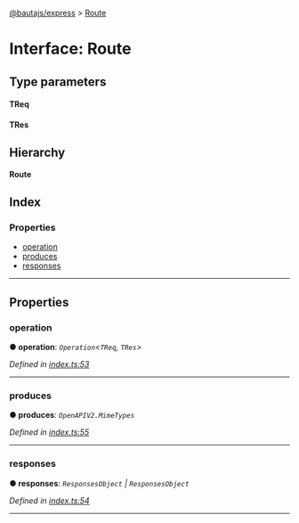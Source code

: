 [@bautajs/express](../README.md) > [Route](../interfaces/route.md)

# Interface: Route

## Type parameters
#### TReq 
#### TRes 
## Hierarchy

**Route**

## Index

### Properties

* [operation](route.md#operation)
* [produces](route.md#produces)
* [responses](route.md#responses)

---

## Properties

<a id="operation"></a>

###  operation

**● operation**: *`Operation`<`TReq`, `TRes`>*

*Defined in [index.ts:53](https://github.axa.com/Digital/bauta-nodejs/blob/9b864df/packages/bautajs-express/src/index.ts#L53)*

___
<a id="produces"></a>

###  produces

**● produces**: *`OpenAPIV2.MimeTypes`*

*Defined in [index.ts:55](https://github.axa.com/Digital/bauta-nodejs/blob/9b864df/packages/bautajs-express/src/index.ts#L55)*

___
<a id="responses"></a>

###  responses

**● responses**: *`ResponsesObject` \| `ResponsesObject`*

*Defined in [index.ts:54](https://github.axa.com/Digital/bauta-nodejs/blob/9b864df/packages/bautajs-express/src/index.ts#L54)*

___

